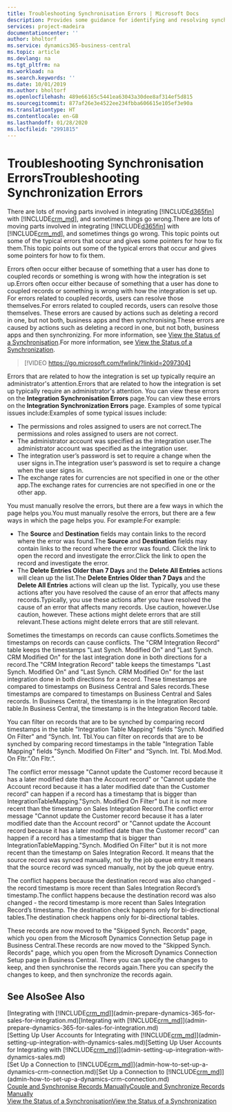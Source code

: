 ```yaml
---
title: Troubleshooting Synchronisation Errors | Microsoft Docs
description: Provides some guidance for identifying and resolving synchronisation errors.
services: project-madeira
documentationcenter: ''
author: bholtorf
ms.service: dynamics365-business-central
ms.topic: article
ms.devlang: na
ms.tgt_pltfrm: na
ms.workload: na
ms.search.keywords: ''
ms.date: 10/01/2019
ms.author: bholtorf
ms.openlocfilehash: 489e66165c5441ea63043a30dee8af314ef5d815
ms.sourcegitcommit: 877af26e3e4522ee234fbba606615e105ef3e90a
ms.translationtype: HT
ms.contentlocale: en-GB
ms.lasthandoff: 01/28/2020
ms.locfileid: "2991815"
---
```

# <a name="troubleshooting-synchronization-errors"></a><span data-ttu-id="b6094-103">Troubleshooting Synchronisation Errors</span><span class="sxs-lookup"><span data-stu-id="b6094-103">Troubleshooting Synchronization Errors</span></span>
<span data-ttu-id="b6094-104">There are lots of moving parts involved in integrating [!INCLUDE[d365fin](includes/d365fin_md.md)] with [!INCLUDE[crm_md](includes/crm_md.md)], and sometimes things go wrong.</span><span class="sxs-lookup"><span data-stu-id="b6094-104">There are lots of moving parts involved in integrating [!INCLUDE[d365fin](includes/d365fin_md.md)] with [!INCLUDE[crm_md](includes/crm_md.md)], and sometimes things go wrong.</span></span> <span data-ttu-id="b6094-105">This topic points out some of the typical errors that occur and gives some pointers for how to fix them.</span><span class="sxs-lookup"><span data-stu-id="b6094-105">This topic points out some of the typical errors that occur and gives some pointers for how to fix them.</span></span>

<span data-ttu-id="b6094-106">Errors often occur either because of something that a user has done to coupled records or something is wrong with how the integration is set up.</span><span class="sxs-lookup"><span data-stu-id="b6094-106">Errors often occur either because of something that a user has done to coupled records or something is wrong with how the integration is set up.</span></span> <span data-ttu-id="b6094-107">For errors related to coupled records, users can resolve those themselves.</span><span class="sxs-lookup"><span data-stu-id="b6094-107">For errors related to coupled records, users can resolve those themselves.</span></span> <span data-ttu-id="b6094-108">These errors are caused by actions such as deleting a record in one, but not both, business apps and then synchronising.</span><span class="sxs-lookup"><span data-stu-id="b6094-108">These errors are caused by actions such as deleting a record in one, but not both, business apps and then synchronizing.</span></span> <span data-ttu-id="b6094-109">For more information, see [View the Status of a Synchronisation](admin-how-to-view-synchronization-status.md).</span><span class="sxs-lookup"><span data-stu-id="b6094-109">For more information, see [View the Status of a Synchronization](admin-how-to-view-synchronization-status.md).</span></span>

> [!VIDEO https://go.microsoft.com/fwlink/?linkid=2097304]

<span data-ttu-id="b6094-110">Errors that are related to how the integration is set up typically require an administrator's attention.</span><span class="sxs-lookup"><span data-stu-id="b6094-110">Errors that are related to how the integration is set up typically require an administrator's attention.</span></span> <span data-ttu-id="b6094-111">You can view these errors on the **Integration Synchronisation Errors** page.</span><span class="sxs-lookup"><span data-stu-id="b6094-111">You can view these errors on the **Integration Synchronization Errors** page.</span></span> <span data-ttu-id="b6094-112">Examples of some typical issues include:</span><span class="sxs-lookup"><span data-stu-id="b6094-112">Examples of some typical issues include:</span></span>  
  
* <span data-ttu-id="b6094-113">The permissions and roles assigned to users are not correct.</span><span class="sxs-lookup"><span data-stu-id="b6094-113">The permissions and roles assigned to users are not correct.</span></span>  
* <span data-ttu-id="b6094-114">The administrator account was specified as the integration user.</span><span class="sxs-lookup"><span data-stu-id="b6094-114">The administrator account was specified as the integration user.</span></span>  
* <span data-ttu-id="b6094-115">The integration user’s password is set to require a change when the user signs in.</span><span class="sxs-lookup"><span data-stu-id="b6094-115">The integration user’s password is set to require a change when the user signs in.</span></span>  
* <span data-ttu-id="b6094-116">The exchange rates for currencies are not specified in one or the other app.</span><span class="sxs-lookup"><span data-stu-id="b6094-116">The exchange rates for currencies are not specified in one or the other app.</span></span>  
  
<span data-ttu-id="b6094-117">You must manually resolve the errors, but there are a few ways in which the page helps you.</span><span class="sxs-lookup"><span data-stu-id="b6094-117">You must manually resolve the errors, but there are a few ways in which the page helps you.</span></span> <span data-ttu-id="b6094-118">For example:</span><span class="sxs-lookup"><span data-stu-id="b6094-118">For example:</span></span>  

* <span data-ttu-id="b6094-119">The **Source** and **Destination** fields may contain links to the record where the error was found.</span><span class="sxs-lookup"><span data-stu-id="b6094-119">The **Source** and **Destination** fields may contain links to the record where the error was found.</span></span> <span data-ttu-id="b6094-120">Click the link to open the record and investigate the error.</span><span class="sxs-lookup"><span data-stu-id="b6094-120">Click the link to open the record and investigate the error.</span></span>  
* <span data-ttu-id="b6094-121">The **Delete Entries Older than 7 Days** and the **Delete All Entries** actions will clean up the list.</span><span class="sxs-lookup"><span data-stu-id="b6094-121">The **Delete Entries Older than 7 Days** and the **Delete All Entries** actions will clean up the list.</span></span> <span data-ttu-id="b6094-122">Typically, you use these actions after you have resolved the cause of an error that affects many records.</span><span class="sxs-lookup"><span data-stu-id="b6094-122">Typically, you use these actions after you have resolved the cause of an error that affects many records.</span></span> <span data-ttu-id="b6094-123">Use caution, however.</span><span class="sxs-lookup"><span data-stu-id="b6094-123">Use caution, however.</span></span> <span data-ttu-id="b6094-124">These actions might delete errors that are still relevant.</span><span class="sxs-lookup"><span data-stu-id="b6094-124">These actions might delete errors that are still relevant.</span></span>

<span data-ttu-id="b6094-125">Sometimes the timestamps on records can cause conflicts.</span><span class="sxs-lookup"><span data-stu-id="b6094-125">Sometimes the timestamps on records can cause conflicts.</span></span> <span data-ttu-id="b6094-126">The "CRM Integration Record" table keeps the timestamps "Last Synch. Modified On" and "Last Synch. CRM Modified On" for the last integration done in both directions for a record.</span><span class="sxs-lookup"><span data-stu-id="b6094-126">The "CRM Integration Record" table keeps the timestamps "Last Synch. Modified On" and "Last Synch. CRM Modified On" for the last integration done in both directions for a record.</span></span> <span data-ttu-id="b6094-127">These timestamps are compared to timestamps on Business Central and Sales records.</span><span class="sxs-lookup"><span data-stu-id="b6094-127">These timestamps are compared to timestamps on Business Central and Sales records.</span></span> <span data-ttu-id="b6094-128">In Business Central, the timestamp is in the Integration Record table.</span><span class="sxs-lookup"><span data-stu-id="b6094-128">In Business Central, the timestamp is in the Integration Record table.</span></span>

<span data-ttu-id="b6094-129">You can filter on records that are to be synched by comparing record timestamps in the table "Integration Table Mapping" fields "Synch. Modified On Filter" and “Synch. Int. Tbl.</span><span class="sxs-lookup"><span data-stu-id="b6094-129">You can filter on records that are to be synched by comparing record timestamps in the table "Integration Table Mapping" fields "Synch. Modified On Filter" and “Synch. Int. Tbl.</span></span> <span data-ttu-id="b6094-130">Mod.</span><span class="sxs-lookup"><span data-stu-id="b6094-130">Mod.</span></span> <span data-ttu-id="b6094-131">On Fltr.”.</span><span class="sxs-lookup"><span data-stu-id="b6094-131">On Fltr.”.</span></span>

<span data-ttu-id="b6094-132">The conflict error message "Cannot update the Customer record because it has a later modified date than the Account record" or "Cannot update the Account record because it has a later modified date than the Customer record" can happen if a record has a timestamp that is bigger than IntegrationTableMapping."Synch. Modified On Filter" but it is not more recent than the timestamp on Sales Integration Record.</span><span class="sxs-lookup"><span data-stu-id="b6094-132">The conflict error message "Cannot update the Customer record because it has a later modified date than the Account record" or "Cannot update the Account record because it has a later modified date than the Customer record" can happen if a record has a timestamp that is bigger than IntegrationTableMapping."Synch. Modified On Filter" but it is not more recent than the timestamp on Sales Integration Record.</span></span> <span data-ttu-id="b6094-133">It means that the source record was synced manually, not by the job queue entry.</span><span class="sxs-lookup"><span data-stu-id="b6094-133">It means that the source record was synced manually, not by the job queue entry.</span></span> 

<span data-ttu-id="b6094-134">The conflict happens because the destination record was also changed  - the record timestamp is more recent than Sales Integration Record’s timestamp.</span><span class="sxs-lookup"><span data-stu-id="b6094-134">The conflict happens because the destination record was also changed  - the record timestamp is more recent than Sales Integration Record’s timestamp.</span></span> <span data-ttu-id="b6094-135">The destination check happens only for bi-directional tables.</span><span class="sxs-lookup"><span data-stu-id="b6094-135">The destination check happens only for bi-directional tables.</span></span> 

<span data-ttu-id="b6094-136">These records are now moved to the "Skipped Synch. Records" page, which you open from the Microsoft Dynamics Connection Setup page in Business Central.</span><span class="sxs-lookup"><span data-stu-id="b6094-136">These records are now moved to the "Skipped Synch. Records" page, which you open from the Microsoft Dynamics Connection Setup page in Business Central.</span></span> <span data-ttu-id="b6094-137">There you can specify the changes to keep, and then synchronise the records again.</span><span class="sxs-lookup"><span data-stu-id="b6094-137">There you can specify the changes to keep, and then synchronize the records again.</span></span>

## <a name="see-also"></a><span data-ttu-id="b6094-138">See Also</span><span class="sxs-lookup"><span data-stu-id="b6094-138">See Also</span></span>
<span data-ttu-id="b6094-139">[Integrating with [!INCLUDE[crm_md](includes/crm_md.md)]](admin-prepare-dynamics-365-for-sales-for-integration.md)</span><span class="sxs-lookup"><span data-stu-id="b6094-139">[Integrating with [!INCLUDE[crm_md](includes/crm_md.md)]](admin-prepare-dynamics-365-for-sales-for-integration.md)</span></span>  
<span data-ttu-id="b6094-140">[Setting Up User Accounts for Integrating with [!INCLUDE[crm_md](includes/crm_md.md)]](admin-setting-up-integration-with-dynamics-sales.md)</span><span class="sxs-lookup"><span data-stu-id="b6094-140">[Setting Up User Accounts for Integrating with [!INCLUDE[crm_md](includes/crm_md.md)]](admin-setting-up-integration-with-dynamics-sales.md)</span></span>  
<span data-ttu-id="b6094-141">[Set Up a Connection to [!INCLUDE[crm_md](includes/crm_md.md)]](admin-how-to-set-up-a-dynamics-crm-connection.md)</span><span class="sxs-lookup"><span data-stu-id="b6094-141">[Set Up a Connection to [!INCLUDE[crm_md](includes/crm_md.md)]](admin-how-to-set-up-a-dynamics-crm-connection.md)</span></span>  
[<span data-ttu-id="b6094-142">Couple and Synchronise Records Manually</span><span class="sxs-lookup"><span data-stu-id="b6094-142">Couple and Synchronize Records Manually</span></span>](admin-how-to-couple-and-synchronize-records-manually.md)  
[<span data-ttu-id="b6094-143">View the Status of a Synchronisation</span><span class="sxs-lookup"><span data-stu-id="b6094-143">View the Status of a Synchronization</span></span>](admin-how-to-view-synchronization-status.md)  
